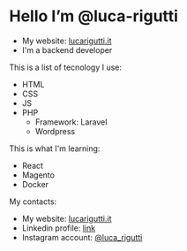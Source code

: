# Hello I’m @luca-rigutti
- My website: [lucarigutti.it](lucarigutti.it)
- I'm a backend developer

This is a list of tecnology I use:
- HTML
- CSS
- JS 
- PHP
  - Framework: Laravel
  - Wordpress

This is what I'm learning:
- React
- Magento
- Docker

My contacts:
- My website: [lucarigutti.it](lucarigutti.it)
- Linkedin profile: [link](https://www.linkedin.it/in/lucarigutti)
- Instagram account: [@luca_rigutti](instagram.com/luca_rigutti)
<!---
luca-rigutti/luca-rigutti is a ✨ special ✨ repository because its `README.md` (this file) appears on your GitHub profile.
You can click the Preview link to take a look at your changes.
--->
